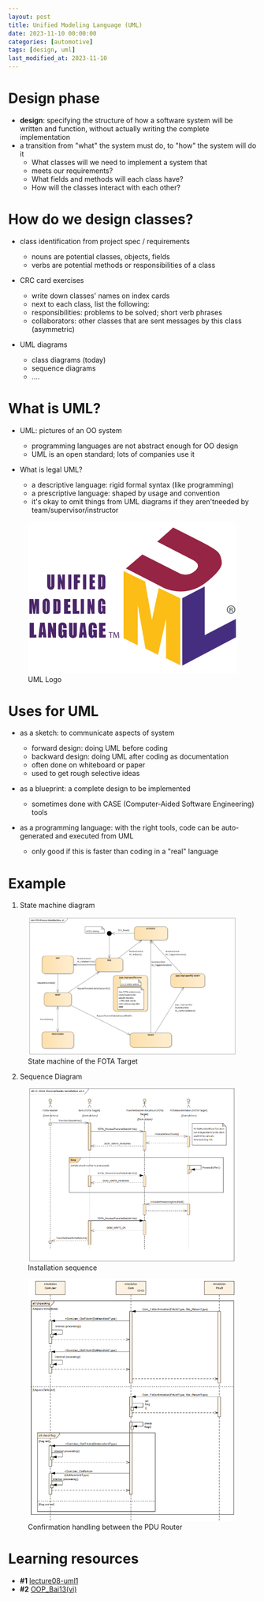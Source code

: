 ```yaml
---
layout: post
title: Unified Modeling Language (UML)
date: 2023-11-10 00:00:00
categories: [automotive]
tags: [design, uml]
last_modified_at: 2023-11-10
---
```



# Design phase

* **design**: specifying the structure of how a software system will be written and function, without actually writing the complete implementation
* a transition from "what" the system must do, to "how" the system will do it 
  * What classes will we need to implement a system that
  * meets our requirements?
  * What fields and methods will each class have?
  * How will the classes interact with each other?

# How do we design classes?

* class identification from project spec / requirements
  * nouns are potential classes, objects, fields
  * verbs are potential methods or responsibilities of a class

* CRC card exercises
  * write down classes' names on index cards
  * next to each class, list the following:
  * responsibilities: problems to be solved; short verb phrases
  * collaborators: other classes that are sent messages by this class (asymmetric)
* UML diagrams
  * class diagrams (today)
  * sequence diagrams
  * ....

# What is UML?

* UML: pictures of an OO system
  * programming languages are not abstract enough for OO design
  * UML is an open standard; lots of companies use it

* What is legal UML?
  * a descriptive language: rigid formal syntax (like programming)
  * a prescriptive language: shaped by usage and convention
  * it's okay to omit things from UML diagrams if they aren'tneeded by team/supervisor/instructor


<figure>
  <img src="/assets/img/blogs/automotive/UML_logo.svg.png" alt="UML Logo">
  <figcaption>UML Logo</figcaption>
</figure>

# Uses for UML

* as a sketch: to communicate aspects of system
  * forward design: doing UML before coding
  * backward design: doing UML after coding as documentation
  * often done on whiteboard or paper
  * used to get rough selective ideas

* as a blueprint: a complete design to be implemented
  * sometimes done with CASE (Computer-Aided Software Engineering) tools

* as a programming language: with the right tools, code can be auto-generated and executed from UML
  * only good if this is faster than coding in a "real" language

# Example

1. State machine diagram
<figure>
  <img src="/assets/img/blogs/automotive/state-machine-of-fota-target.png" alt="State machine of the FOTA Target">
  <figcaption>State machine of the FOTA Target</figcaption>
</figure>

2. Sequence Diagram
<figure>
  <img src="/assets/img/blogs/automotive/installation-sequences.png" alt="Installation sequence">
  <figcaption>Installation sequence</figcaption>
</figure>

<figure>
  <img src="/assets/img/blogs/automotive/confirmation-sequences.png" alt="Confirmation handling between the PDU Router">
  <figcaption>Confirmation handling between the PDU Router</figcaption>
</figure>

# Learning resources

* **#1** [lecture08-uml1](https://courses.cs.washington.edu/courses/cse403/11sp/lectures/lecture08-uml1.pdf)
* **#2** [OOP_Bai13(vi)](https://users.soict.hust.edu.vn/trungtt/uploads/slides/OOP_Bai13(vi).pdf)